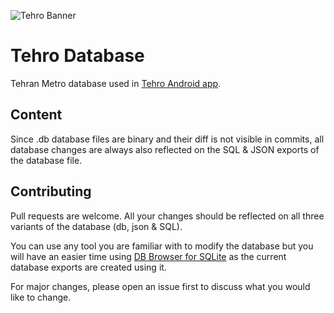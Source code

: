 ![Tehro Banner](https://github.com/yasandev/tehro-android/raw/main/BANNER.png)

# Tehro Database
Tehran Metro database used in [Tehro Android app](https://github.com/yasandev/tehro-android).

## Content
Since .db database files are binary and their diff is not visible in commits, all database changes are always also reflected on the SQL & JSON exports of the database file.

## Contributing
Pull requests are welcome. All your changes should be reflected on all three variants of the database (db, json & SQL). 

You can use any tool you are familiar with to modify the database but you will have an easier time using [DB Browser for SQLite](https://github.com/sqlitebrowser/sqlitebrowser) as the current database exports are created using it.

For major changes, please open an issue first to discuss what you would like to change.
